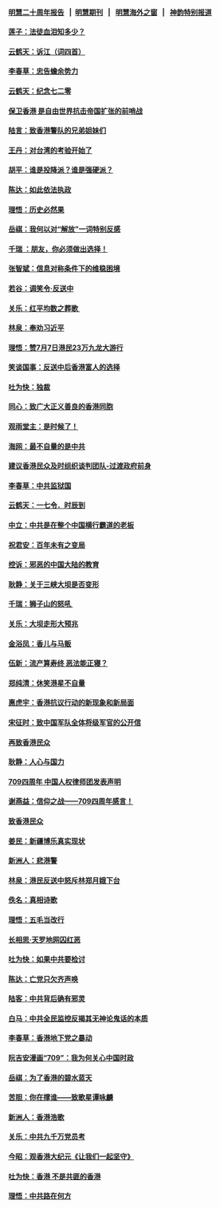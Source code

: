 #### [明慧二十周年报告](https://github.com/gfw-breaker/mh-reports/blob/master/README.md?t=07201041) &nbsp;&nbsp;|&nbsp;&nbsp;[明慧期刊](https://github.com/gfw-breaker/mh-qikan) &nbsp;&nbsp;|&nbsp;&nbsp; [明慧海外之窗](https://github.com/gfw-breaker/mh-news/blob/master/README.md?t=07201041) &nbsp;&nbsp;|&nbsp;&nbsp; [神韵特别报道](https://github.com/gfw-breaker/mh-news/blob/master/shenyun.md?t=07201041) 

#### [莲子：法徒血泪知多少？](../pages/nsc993/n11397534.md?t=07201041) 

#### [云鹤天：诉江（词四首）](../pages/nsc993/n11397502.md?t=07201041) 

#### [李春草：忠告蟾余势力](../pages/nsc993/n11396852.md?t=07201041) 

#### [云鹤天：纪念七二零](../pages/nsc993/n11396646.md?t=07201041) 

#### [保卫香港 是自由世界抗击帝国扩张的前哨战](../pages/nsc993/n11393186.md?t=07201041) 

#### [陆言：致香港警队的兄弟姐妹们](../pages/nsc993/n11392281.md?t=07201041) 

#### [王丹：对台湾的考验开始了](../pages/nsc993/n11391258.md?t=07201041) 

#### [胡平：谁是投降派？谁是强硬派？](../pages/nsc993/n11391224.md?t=07201041) 

#### [陈达：如此依法执政](../pages/nsc993/n11388999.md?t=07201041) 

#### [理悟：历史必然果](../pages/nsc993/n11388741.md?t=07201041) 

#### [岳祺：我何以对“解放”一词特别反感](../pages/nsc993/n11385696.md?t=07201041) 

#### [千瑞 ：朋友，你必须做出选择！](../pages/nsc993/n11384949.md?t=07201041) 

#### [张智斌：信息对称条件下的维稳困境](../pages/nsc993/n11384812.md?t=07201041) 

#### [若谷：调笑令‧反送中](../pages/nsc993/n11383745.md?t=07201041) 

#### [关乐：红平均数之葬歌 ](../pages/nsc993/n11383498.md?t=07201041) 

#### [林泉：奉劝习近平](../pages/nsc993/n11383487.md?t=07201041) 

#### [理悟：赞7月7日港民23万九龙大游行](../pages/nsc993/n11383473.md?t=07201041) 

#### [笑谈国事：反送中后香港富人的选择](../pages/nsc993/n11382020.md?t=07201041) 

#### [吐为快：独裁](../pages/nsc993/n11382755.md?t=07201041) 

#### [同心：致广大正义善良的香港同胞](../pages/nsc993/n11382745.md?t=07201041) 

#### [观雨堂主：是时候了！](../pages/nsc993/n11382737.md?t=07201041) 

#### [海网：最不自量的是中共](../pages/nsc993/n11380440.md?t=07201041) 

#### [建议香港民众及时组织谈判团队-过渡政府前身](../pages/nsc993/n11379909.md?t=07201041) 

#### [李春草：中共监狱国](../pages/nsc993/n11378989.md?t=07201041) 

#### [云鹤天：一七令．时辰到](../pages/nsc993/n11379260.md?t=07201041) 

#### [中立：中共是在整个中国横行霸道的老板](../pages/nsc993/n11378382.md?t=07201041) 

#### [祝君安：百年未有之变局](../pages/nsc993/n11378376.md?t=07201041) 

#### [控诉：邪恶的中国大陆的教育](../pages/nsc993/n11378344.md?t=07201041) 

#### [耿静：关于三峡大坝是否变形](../pages/nsc993/n11375879.md?t=07201041) 

#### [千瑞：狮子山的怒吼 ](../pages/nsc993/n11375644.md?t=07201041) 

#### [关乐：大坝走形大预兆](../pages/nsc993/n11375629.md?t=07201041) 

#### [金浴凤：香儿与马贩](../pages/nsc993/n11375580.md?t=07201041) 

#### [伍新：流产算寿终  恶法能正寝？](../pages/nsc993/n11375581.md?t=07201041) 

#### [郑纯清：休笑港星不自量](../pages/nsc993/n11375555.md?t=07201041) 

#### [惠虎宇：香港抗议行动的新现象和新局面](../pages/nsc993/n11375501.md?t=07201041) 

#### [宋征时：致中国军队全体将级军官的公开信](../pages/nsc993/n11373354.md?t=07201041) 

#### [再致香港民众](../pages/nsc993/n11373870.md?t=07201041) 

#### [耿静：人心与国力](../pages/nsc993/n11373759.md?t=07201041) 

#### [709四周年 中国人权律师团发表声明](../pages/nsc993/n11373565.md?t=07201041) 

#### [谢燕益：信仰之战——709四周年感言！](../pages/nsc993/n11373388.md?t=07201041) 

#### [致香港民众](../pages/nsc993/n11373286.md?t=07201041) 

#### [姜民：新疆博乐真实现状](../pages/nsc993/n11371223.md?t=07201041) 

#### [新洲人：悲港警](../pages/nsc993/n11371174.md?t=07201041) 

#### [林泉：港民反送中怒斥林郑月娥下台](../pages/nsc993/n11370676.md?t=07201041) 

#### [佚名：真相诗歌](../pages/nsc993/n11370666.md?t=07201041) 

#### [理悟：五毛当改行](../pages/nsc993/n11369314.md?t=07201041) 

#### [长相思‧天罗地网囚红恶](../pages/nsc993/n11368444.md?t=07201041) 

#### [吐为快：如果中共要检讨](../pages/nsc993/n11368441.md?t=07201041) 

#### [陈达：亡党只欠齐声唤](../pages/nsc993/n11367838.md?t=07201041) 

#### [陆客：中共背后确有邪灵](../pages/nsc993/n11365263.md?t=07201041) 

#### [白马：中共全民监控反揭其无神论鬼话的本质](../pages/nsc993/n11365236.md?t=07201041) 

#### [李春草：香港地下党之暴动](../pages/nsc993/n11365210.md?t=07201041) 

#### [阮吉安漫画“709”：我为何关心中国时政](../pages/nsc993/n11362127.md?t=07201041) 

#### [岳祺：为了香港的碧水蓝天](../pages/nsc993/n11362627.md?t=07201041) 

#### [苦胆：你在撑谁——致歌星谭咏麟](../pages/nsc993/n11361348.md?t=07201041) 

#### [新洲人：香港浩歌](../pages/nsc993/n11361334.md?t=07201041) 

#### [关乐：中共九千万党员考](../pages/nsc993/n11361304.md?t=07201041) 

#### [今昭：观香港大纪元《让我们一起坚守》](../pages/nsc993/n11361244.md?t=07201041) 

#### [吐为快：香港  不是共匪的香港](../pages/nsc993/n11360918.md?t=07201041) 

#### [理悟：中共路在何方](../pages/nsc993/n11360509.md?t=07201041) 

